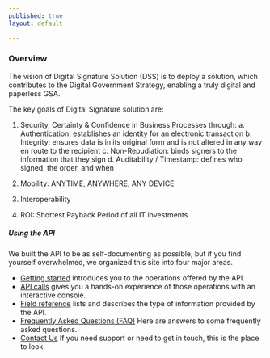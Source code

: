 ```yaml
---
published: true
layout: default

---
```

### Overview 

The vision of Digital Signature Solution (DSS) is to deploy a solution, which contributes to the Digital Government Strategy, enabling a truly digital and paperless GSA.

The key goals of Digital Signature solution are:
  1) Security, Certainty & Confidence in Business Processes through:
     a. Authentication: establishes an identity for an electronic transaction
     b. Integrity: ensures data is in its original form and is not altered in any way en route to the recipient
     c. Non-Repudiation: binds signers to the information that they sign
     d. Auditability / Timestamp: defines who signed, the order, and when

  2) Mobility: ANYTIME, ANYWHERE, ANY DEVICE

  3) Interoperability

  4) ROI: Shortest Payback Period of all IT investments


##### Using the API
We built the API to be as self-documenting as possible, but if you find yourself overwhelmed, we organized this site into four major areas.

- [Getting started](getting_started.html) introduces you to the operations offered by the API.
- [API calls](console/) gives you a hands-on experience of those operations with an interactive console.
- [Field reference](fields.html) lists and describes the type of information provided by the API.
- [Frequently Asked Questions (FAQ)](FAQ.html) Here are answers to some frequently asked questions.
- [Contact Us](contact_us.html) If you need support or need to get in touch, this is the place to look.


<body id="overview"></body>
